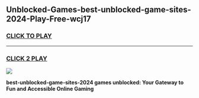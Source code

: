 
## Unblocked-Games-best-unblocked-game-sites-2024-Play-Free-wcj17
<h3>
<a href="https://premium76.site?title=best-unblocked-game-sites-2024&ref=20M">CLICK TO PLAY</a></h3>
<hr>

<h3>
<a href="https://premium76.site?title=best-unblocked-game-sites-2024&ref=20M">CLICK 2 PLAY</a>
  
</h3>

<a href="https://premium76.site?title=best-unblocked-game-sites-2024&ref=19M"><img src="https://clearcache.store/games.png"></a>


**best-unblocked-game-sites-2024 games unblocked: Your Gateway to Fun and Accessible Online Gaming**
